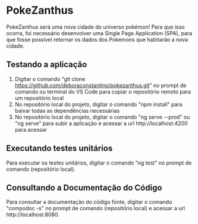 # PokeZanthus

PokeZanthus será uma nova cidade do universo pokémon! Para que isso ocorra, foi necessário desenvolver uma Single Page Application (SPA), para que fosse possível retornar os dados dos Pokemons que habitarão a nova cidade.

## Testando a aplicação

1. Digitar o comando "git clone https://github.com/deboraconstantino/pokezanthus.git" no prompt de comando ou terminal do VS Code para copiar o repositório remoto para um repositório local
2. No repositório local do projeto, digitar o comando "npm install" para baixar todas as dependências necessárias
3. No repositório local do projeto, digitar o comando "ng serve --prod" ou "ng serve" para subir a aplicação e acessar a url http://localhost:4200 para acessar

## Executando testes unitários

Para executar os testes unitários, digitar o comando "ng test" no prompt de comando (repositório local).

## Consultando a Documentação do Código

Para consultar a documentação do código fonte, digitar o comando "compodoc -s" no prompt de comando (repositório local) e acessar a url http://localhost:8080.

